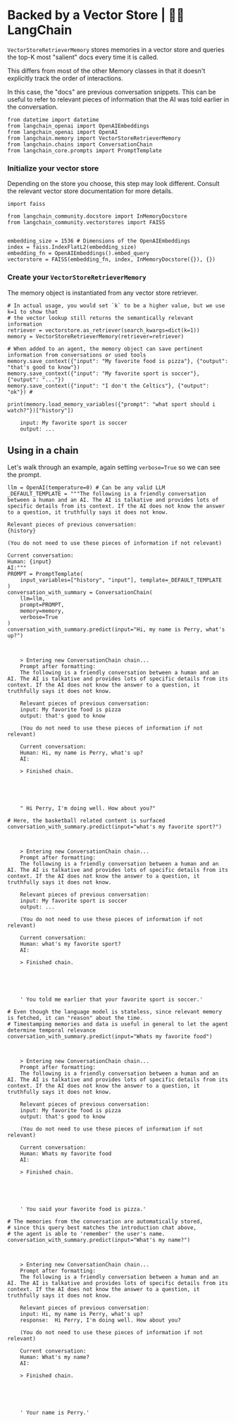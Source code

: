 # Backed by a Vector Store | 🦜️🔗 LangChain
`VectorStoreRetrieverMemory` stores memories in a vector store and queries the top-K most "salient" docs every time it is called.

This differs from most of the other Memory classes in that it doesn't explicitly track the order of interactions.

In this case, the "docs" are previous conversation snippets. This can be useful to refer to relevant pieces of information that the AI was told earlier in the conversation.

```
from datetime import datetime
from langchain_openai import OpenAIEmbeddings
from langchain_openai import OpenAI
from langchain.memory import VectorStoreRetrieverMemory
from langchain.chains import ConversationChain
from langchain_core.prompts import PromptTemplate

```


### Initialize your vector store[​](#initialize-your-vector-store "Direct link to Initialize your vector store")

Depending on the store you choose, this step may look different. Consult the relevant vector store documentation for more details.

```
import faiss

from langchain_community.docstore import InMemoryDocstore
from langchain_community.vectorstores import FAISS


embedding_size = 1536 # Dimensions of the OpenAIEmbeddings
index = faiss.IndexFlatL2(embedding_size)
embedding_fn = OpenAIEmbeddings().embed_query
vectorstore = FAISS(embedding_fn, index, InMemoryDocstore({}), {})

```


### Create your `VectorStoreRetrieverMemory`[​](#create-your-vectorstoreretrievermemory "Direct link to create-your-vectorstoreretrievermemory")

The memory object is instantiated from any vector store retriever.

```
# In actual usage, you would set `k` to be a higher value, but we use k=1 to show that
# the vector lookup still returns the semantically relevant information
retriever = vectorstore.as_retriever(search_kwargs=dict(k=1))
memory = VectorStoreRetrieverMemory(retriever=retriever)

# When added to an agent, the memory object can save pertinent information from conversations or used tools
memory.save_context({"input": "My favorite food is pizza"}, {"output": "that's good to know"})
memory.save_context({"input": "My favorite sport is soccer"}, {"output": "..."})
memory.save_context({"input": "I don't the Celtics"}, {"output": "ok"}) #

```


```
print(memory.load_memory_variables({"prompt": "what sport should i watch?"})["history"])

```


```
    input: My favorite sport is soccer
    output: ...

```


Using in a chain[​](#using-in-a-chain "Direct link to Using in a chain")
------------------------------------------------------------------------

Let's walk through an example, again setting `verbose=True` so we can see the prompt.

```
llm = OpenAI(temperature=0) # Can be any valid LLM
_DEFAULT_TEMPLATE = """The following is a friendly conversation between a human and an AI. The AI is talkative and provides lots of specific details from its context. If the AI does not know the answer to a question, it truthfully says it does not know.

Relevant pieces of previous conversation:
{history}

(You do not need to use these pieces of information if not relevant)

Current conversation:
Human: {input}
AI:"""
PROMPT = PromptTemplate(
    input_variables=["history", "input"], template=_DEFAULT_TEMPLATE
)
conversation_with_summary = ConversationChain(
    llm=llm,
    prompt=PROMPT,
    memory=memory,
    verbose=True
)
conversation_with_summary.predict(input="Hi, my name is Perry, what's up?")

```


```


    > Entering new ConversationChain chain...
    Prompt after formatting:
    The following is a friendly conversation between a human and an AI. The AI is talkative and provides lots of specific details from its context. If the AI does not know the answer to a question, it truthfully says it does not know.

    Relevant pieces of previous conversation:
    input: My favorite food is pizza
    output: that's good to know

    (You do not need to use these pieces of information if not relevant)

    Current conversation:
    Human: Hi, my name is Perry, what's up?
    AI:

    > Finished chain.





    " Hi Perry, I'm doing well. How about you?"

```


```
# Here, the basketball related content is surfaced
conversation_with_summary.predict(input="what's my favorite sport?")

```


```


    > Entering new ConversationChain chain...
    Prompt after formatting:
    The following is a friendly conversation between a human and an AI. The AI is talkative and provides lots of specific details from its context. If the AI does not know the answer to a question, it truthfully says it does not know.

    Relevant pieces of previous conversation:
    input: My favorite sport is soccer
    output: ...

    (You do not need to use these pieces of information if not relevant)

    Current conversation:
    Human: what's my favorite sport?
    AI:

    > Finished chain.





    ' You told me earlier that your favorite sport is soccer.'

```


```
# Even though the language model is stateless, since relevant memory is fetched, it can "reason" about the time.
# Timestamping memories and data is useful in general to let the agent determine temporal relevance
conversation_with_summary.predict(input="Whats my favorite food")

```


```


    > Entering new ConversationChain chain...
    Prompt after formatting:
    The following is a friendly conversation between a human and an AI. The AI is talkative and provides lots of specific details from its context. If the AI does not know the answer to a question, it truthfully says it does not know.

    Relevant pieces of previous conversation:
    input: My favorite food is pizza
    output: that's good to know

    (You do not need to use these pieces of information if not relevant)

    Current conversation:
    Human: Whats my favorite food
    AI:

    > Finished chain.





    ' You said your favorite food is pizza.'

```


```
# The memories from the conversation are automatically stored,
# since this query best matches the introduction chat above,
# the agent is able to 'remember' the user's name.
conversation_with_summary.predict(input="What's my name?")

```


```


    > Entering new ConversationChain chain...
    Prompt after formatting:
    The following is a friendly conversation between a human and an AI. The AI is talkative and provides lots of specific details from its context. If the AI does not know the answer to a question, it truthfully says it does not know.

    Relevant pieces of previous conversation:
    input: Hi, my name is Perry, what's up?
    response:  Hi Perry, I'm doing well. How about you?

    (You do not need to use these pieces of information if not relevant)

    Current conversation:
    Human: What's my name?
    AI:

    > Finished chain.





    ' Your name is Perry.'

```
